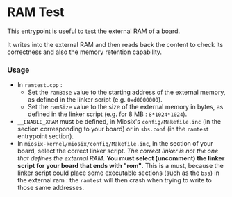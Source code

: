 # RAM Test

This entrypoint is useful to test the external RAM of a board.

It writes into the external RAM and then reads back the content to check its correctness and also the memory retention capability.

### Usage

* In `ramtest.cpp` : 
    - Set the `ramBase` value to the starting address of the external memory, as defined in the linker script (e.g. `0xd0000000`).
    - Set the `ramSize` value to the size of the external memory in bytes, as defined in the linker script (e.g. for 8 MB : `8*1024*1024`).  
* `__ENABLE_XRAM` must be defined, in Miosix's `config/Makefile.inc` (in the section corresponding to your board) or in `sbs.conf` (in the `ramtest` entrypoint section).
* In `miosix-kernel/miosix/config/Makefile.inc`, in the section of your board, select the correct linker script. _The correct linker is not the one that defines the external RAM_. **You must select (uncomment) the linker script for your board that ends with "rom"**. This is a must, because the linker script could place some executable sections (such as the `bss`) in the external ram : the `ramtest` will then crash when trying to write to those same addresses.